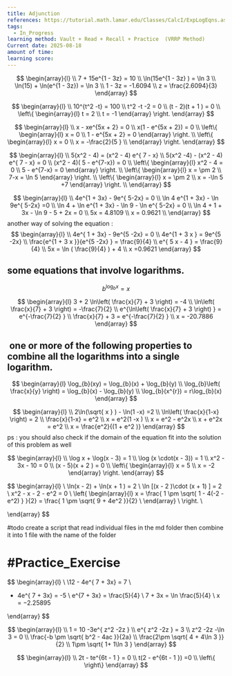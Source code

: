 ```yaml
---
title: Adjunction
references: https://tutorial.math.lamar.edu/Classes/CalcI/ExpLogEqns.aspx
tags:
  - In_Progress
learning method: Vault + Read + Recall + Practice  (VRRP Method)
Current date: 2025-08-18
amount of time: 
learning score:
---
```



$$
\begin{array}{l}  \\
7 +   15e^{1 -  3z}   = 10   \\
 \ln(15e^{1 -  3z} ) = \ln 3   \\
\ln(15)  +  \ln(e^{1 -  3z})  =  \ln 3   \\
1 -  3z  = -1.6094   \\
 z    = \frac{2.6094}{3} 
\end{array}
$$


$$
\begin{array}{l}  \\
10^{t^2  -t}   = 100   \\
t^2  -t   -2 =   0   \\
(t   - 2)(t  + 1 )  =    0   \\
\left\{ \begin{array}{l}  
t = 2   \\
t  = -1 
\end{array}  \right. 
  \end{array}
$$



$$
\begin{array}{l} \\
x -  xe^{5x + 2}  =   0  \\
x(1   -  e^{5x + 2})  =  0   \\
\left\{ \begin{array}{l} 
x = 0  \\
1  -  e^{5x + 2}  =   0   
\end{array} \right.   \\
\left\{ \begin{array}{l}  
x = 0  \\
x =  -\frac{2}{5 }  \\
\end{array} \right. 
\end{array}
$$





$$
\begin{array}{l} \\
 5(x^2  -  4)  = (x^2  - 4)  e^{ 7 - x}   \\
5(x^2 -4) -  (x^2  - 4)  e^{ 7 - x}       = 0   \\
(x^2  - 4)( 5  - e^{7-x})  =  0   \\
\left\{ \begin{array}{l} 
x^2  - 4 = 0  \\
 5  - e^{7-x}  =   0   
\end{array} \right.    \\
\left\{ \begin{array}{l} 
x  = \pm 2    \\
7-x  =   \ln 5   
\end{array} \right.    \\
\left\{ \begin{array}{l} 
x  = \pm 2    \\
x  =   -\ln 5 +7    
\end{array} \right.   \\
\end{array}
$$ 

$$
\begin{array}{l} \\
4e^{1 + 3x}  -  9e^{ 5-2x}  =  0   \\
\ln 4 e^{1 + 3x}     -  \ln 9e^{ 5-2x}     =0   \\
\ln 4 +    \ln e^{1 + 3x}  - \ln 9  -    \ln e^{ 5-2x}      = 0  \\
\ln 4 + 1 + 3x  - \ln 9  -  5 + 2x       =  0  \\
 5x   = 4.8109 \\
x  = 0.9621 \\
\end{array}
$$
another way of solving the equation : 
$$
 \begin{array}{l} \\
4e^{ 1 + 3x}  -  9e^{5 -2x}  =  0   \\
4e^{1  + 3 x  }    =   9e^{5   -2x}   \\
\frac{e^{1  + 3 x  }}{e^{5   -2x} }   =  \frac{9}{4}  \\
e^{   5 x   - 4  }  =    \frac{9}{4}    \\
 5x    =   \ln ( \frac{9}{4} )  +  4  \\
x   =0.9621 
\end{array}
$$
## some equations that involve logarithms. 
$$
b^{\log_{b} x   }  =   x  
$$


$$
\begin{array}{l} 
3 +  2 \ln\left( \frac{x}{7} +  3  \right)  =   -4  \\
\ln\left( \frac{x}{7} +  3  \right)    =   -\frac{7}{2}   \\
e^{\ln\left( \frac{x}{7} +  3  \right) }      = e^{-\frac{7}{2} }   \\
\frac{x}{7} +  3     =  e^{-\frac{7}{2} }   \\
x  = -20.7886 
 \end{array}
$$

##  one or more of the following properties to combine all the logarithms into a single logarithm. 
$$
\begin{array}{l} 
\log_{b}(xy)  = \log_{b}(x) + \log_{b}(y)   \\
\log_{b}\left( \frac{x}{y} \right)  = \log_{b}(x)  - \log_{b}(y)       \\
\log_{b}(x^{r})  = r\log_{b}(x)   
\end{array}
$$


$$
\begin{array}{l} \\
2\ln(\sqrt{ x } )   -  \ln(1 -x)  =2   \\
\ln\left( \frac{x}{1-x} \right)  = 2  \\
\frac{x}{1-x}  =  e^2   \\
x   =  e^2(1 -x )  \\
x =  e^2   - e^2x  \\
x  + e^2x  =  e^2   \\
x =   \frac{e^2}{(1 + e^2 )}
\end{array}
$$
ps : you should also check if the domain of the equation fit into the solution of this problem as well

$$
\begin{array}{l} \\
\log x   + \log(x - 3) =  1   \\
\log (x \cdot(x - 3))  =  1   \\
x^2  - 3x   - 10  = 0   \\
(x -  5)(x + 2 )  =  0  \\
\left\{ \begin{array}{l}  
x     =  5  \\
x = -2  
\end{array}  \right. 
\end{array}
$$

$$
 \begin{array}{l} \\
\ln(x - 2) + \ln(x  + 1 ) = 2   \\
\ln [(x - 2 )\cdot (x + 1)  ] =  2   \\
x^2   - x  - 2 - e^2     =     0   \\
\left\{ \begin{array}{l} 
x  = \frac{ 1  \pm \sqrt{ 1  -  4(-2  - e^2) } }{2} = \frac{ 1 \pm \sqrt{ 9 + 4e^2 }}{2}  \\
\end{array} \\  \right. 
 \\

\end{array}
$$


#todo 
create a script that read individual files in the md folder then combine it into 1 file with the name of the folder 


# #Practice_Exercise  

$$
 \begin{array}{l} \\
 \\12 -  4e^{ 7 + 3x}  =  7  \\
 -  4e^{ 7 + 3x}     = -5   \\
 e^{7 + 3x}   =   \frac{5}{4}    \\
7 + 3x   =  \ln \frac{5}{4}      \\
x =  −2.25895

\end{array}
$$


$$
 \begin{array}{l} \\
 1 =  10   -3e^{ z^2    -2z }  \\
e^{ z^2    -2z }   =  3   \\
z^2    -2z     -\ln 3  =    0   \\
\frac{-b \pm \sqrt{  b^2 -  4ac }}{2a}   \\
\frac{2\pm \sqrt{ 4 +  4\ln 3 }}{2}      \\
1\pm \sqrt{ 1+  1\ln 3 }
\end{array}
$$




$$
 \begin{array}{l} \\
2t  -  te^{6t - 1 }  =  0   \\
t(2   - e^{6t - 1 })   =0   \\
\left\{  \right\} 
\end{array}
$$
